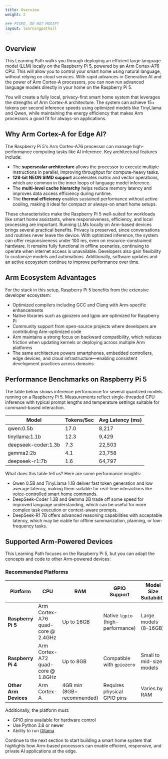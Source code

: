 ```yaml
---
title: Overview
weight: 2

### FIXED, DO NOT MODIFY
layout: learningpathall
---
```


## Overview

This Learning Path walks you through deploying an efficient large language model (LLM) locally on the Raspberry Pi 5, powered by an Arm Cortex-A76 CPU. This will allow you to control your smart home using natural language, without relying on cloud services. With rapid advances in Generative AI and the power of Arm Cortex-A processors, you can now run advanced language models directly in your home on the Raspberry Pi 5.

You will create a fully local, privacy-first smart home system that leverages the strengths of Arm Cortex-A architecture. The system can achieve 15+ tokens per second inference speeds using optimized models like TinyLlama and Qwen, while maintaining the energy efficiency that makes Arm processors a good fit for always-on applications.

## Why Arm Cortex-A for Edge AI?

The Raspberry Pi 5's Arm Cortex-A76 processor can manage high-performance computing tasks like AI inference. Key architectural features include:

- The **superscalar architecture** allows the processor to execute multiple instructions in parallel, improving throughput for compute-heavy tasks.
- **128-bit NEON SIMD support** accelerates matrix and vector operations, which are common in the inner loops of language model inference.
- The **multi-level cache hierarchy** helps reduce memory latency and improves data access efficiency during runtime.
- The **thermal efficiency** enables sustained performance without active cooling, making it ideal for compact or always-on smart home setups.

These characteristics make the Raspberry Pi 5 well-suited for workloads like smart home assistants, where responsiveness, efficiency, and local processing are important. Running LLMs locally on Arm-based devices brings several practical benefits. Privacy is preserved, since conversations and routines never leave the device. With optimized inference, the system can offer responsiveness under 100 ms, even on resource-constrained hardware. It remains fully functional in offline scenarios, continuing to operate when internet access is unavailable. Developers also gain flexibility to customize models and automations. Additionally, software updates and an active ecosystem continue to improve performance over time.

## Arm Ecosystem Advantages

For the stack in this setup, Raspberry Pi 5 benefits from the extensive developer ecosystem:

- Optimized compilers including GCC and Clang with Arm-specific enhancements
- Native libraries such as gpiozero and lgpio are optimized for Raspberry Pi
- Community support from open-source projects where developers are contributing Arm-optimized code
- Arm maintains a strong focus on backward compatibility, which reduces friction when updating kernels or deploying across multiple Arm platforms
- The same architecture powers smartphones, embedded controllers, edge devices, and cloud infrastructure—enabling consistent development practices across domains

## Performance Benchmarks on Raspberry Pi 5

The table below shows inference performance for several quantized models running on a Raspberry Pi 5. Measurements reflect single-threaded CPU inference with typical prompt lengths and temperature settings suitable for command-based interaction.

| Model               | Tokens/Sec | Avg Latency (ms) |
| ------------------- | ---------- | ---------------- |
| qwen:0.5b           | 17.0       | 8,217            |
| tinyllama:1.1b      | 12.3       | 9,429            |
| deepseek-coder:1.3b | 7.3        | 22,503           |
| gemma2:2b           | 4.1        | 23,758           |
| deepseek-r1:7b      | 1.6        | 64,797           |


What does this table tell us? Here are some performance insights:

- Qwen 0.5B and TinyLlama 1.1B deliver fast token generation and low average latency, making them suitable for real-time interactions like voice-controlled smart home commands.
- DeepSeek-Coder 1.3B and Gemma 2B trade off some speed for improved language understanding, which can be useful for more complex task execution or context-aware prompts.
- DeepSeek-R1 7B offers advanced reasoning capabilities with acceptable latency, which may be viable for offline summarization, planning, or low-frequency tasks.

## Supported Arm-Powered Devices

This Learning Path focuses on the Raspberry Pi 5, but you can adapt the concepts and code to other Arm-powered devices:

### Recommended Platforms

| Platform         | CPU                              | RAM            | GPIO Support                  | Model Size Suitability      |
|------------------|----------------------------------|----------------|-------------------------------|-----------------------------|
| **Raspberry Pi 5** | Arm Cortex-A76 quad-core @ 2.4GHz | Up to 16GB     | Native `lgpio` (high-performance) | Large models (8–16GB)        |
| **Raspberry Pi 4** | Arm Cortex-A72 quad-core @ 1.8GHz | Up to 8GB      | Compatible with `gpiozero`        | Small to mid-size models     |
| **Other Arm Devices** | Arm Cortex-A             | 4GB min (8GB+ recommended) | Requires physical GPIO pins       | Varies by RAM                |

Additionally, the platform must:

- GPIO pins available for hardware control
- Use Python 3.8 or newer
- Ability to run [Ollama](https://ollama.com/)

Continue to the next section to start building a smart home system that highlights how Arm-based processors can enable efficient, responsive, and private AI applications at the edge.